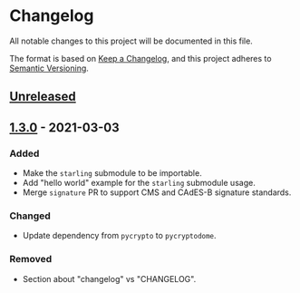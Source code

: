# Changelog
All notable changes to this project will be documented in this file.

The format is based on [Keep a Changelog](https://keepachangelog.com/en/1.0.0/),
and this project adheres to [Semantic Versioning](https://semver.org/spec/v2.0.0.html).

## [Unreleased]

## [1.3.0] - 2021-03-03
### Added
- Make the `starling` submodule to be importable.
- Add "hello world" example for the `starling` submodule usage.
- Merge `signature` PR to support CMS and CAdES-B signature standards.

### Changed
- Update dependency from `pycrypto` to `pycryptodome`.

### Removed
- Section about "changelog" vs "CHANGELOG".

[Unreleased]: https://github.com/olivierlacan/keep-a-changelog/compare/v1.3.0...HEAD
[1.3.0]: https://github.com/numbersprotocol/starling-cai/compare/v1.2.1...v1.3.0
[1.2.1]: https://github.com/numbersprotocol/starling-cai/compare/v1.2.0...v1.2.1
[1.2.0]: https://github.com/numbersprotocol/starling-cai/compare/v1.1.4...v1.2.0
[1.1.4]: https://github.com/numbersprotocol/starling-cai/compare/v1.1.3...v1.1.4
[1.1.3]: https://github.com/numbersprotocol/starling-cai/releases/tag/v1.1.3